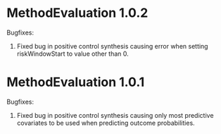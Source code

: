 MethodEvaluation 1.0.2
======================

Bugfixes:

1. Fixed bug in positive control synthesis causing error when setting riskWindowStart to value other than 0.

MethodEvaluation 1.0.1
======================

Bugfixes:

1. Fixed bug in positive control synthesis causing only most predictive covariates to be used when predicting outcome probabilities.